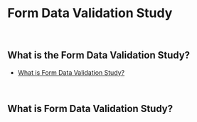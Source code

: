 # Form Data Validation Study

<br>

## What is the Form Data Validation Study?

* [What is Form Data Validation Study?](#)

<br>

## What is Form Data Validation Study?